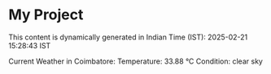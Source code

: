 # My Project

This content is dynamically generated in Indian Time (IST): 2025-02-21 15:28:43 IST


Current Weather in Coimbatore:
Temperature: 33.88 °C
Condition: clear sky
